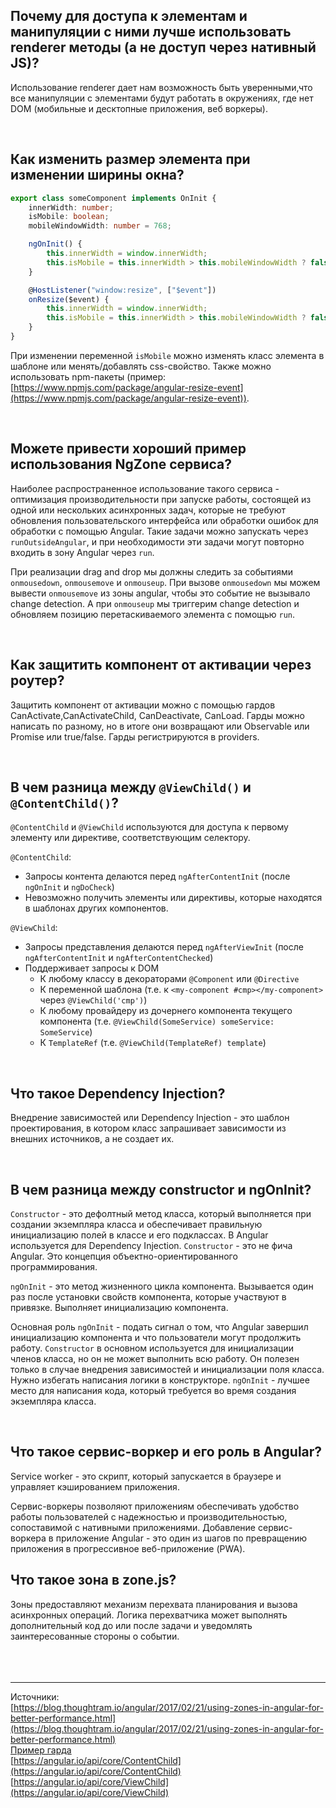 ## <a name="renderer"></a> Почему для доступа к элементам и манипуляции с ними лучше использовать renderer методы (а не доступ через нативный JS)?

Использование renderer дает нам возможность быть уверенными,что все манипуляции с элементами будут работать в окружениях, где нет DOM (мобильные и десктопные приложения, веб воркеры).

<br/>

## <a name="size"></a>Как изменить размер элемента при изменении ширины окна?

```typescript
export class someComponent implements OnInit {
	innerWidth: number;
	isMobile: boolean;
	mobileWindowWidth: number = 768;

	ngOnInit() {
		this.innerWidth = window.innerWidth;
		this.isMobile = this.innerWidth > this.mobileWindowWidth ? false : true;
	}

	@HostListener("window:resize", ["$event"])
	onResize($event) {
		this.innerWidth = window.innerWidth;
		this.isMobile = this.innerWidth > this.mobileWindowWidth ? false : true;
	}
}
```

При изменении переменной `isMobile` можно изменять класс элемента в шаблоне или менять/добавлять css-свойство.
Также можно использовать npm-пакеты (пример: [https://www.npmjs.com/package/angular-resize-event](https://www.npmjs.com/package/angular-resize-event)).

<br/>

## <a name="ngzone-service"></a>Можете привести хороший пример использования NgZone сервиса?

Наиболее распространенное использование такого сервиса - оптимизация производительности при запуске работы, состоящей из одной или нескольких асинхронных задач, которые не требуют обновления пользовательского интерфейса или обработки ошибок для обработки с помощью Angular. Такие задачи можно запускать через `runOutsideAngular`, и при необходимости эти задачи могут повторно входить в зону Angular через `run`.

При реализации drag and drop мы должны следить за событиями `onmousedown`, `onmousemove` и `onmouseup`. При вызове `onmousedown` мы можем вывести `onmousemove` из зоны angular, чтобы это событие не вызывало change detection. А при `onmouseup` мы триггерим change detection и обновляем позицию перетаскиваемого элемента с помощью `run`.

<br/>

## <a name="component-protection"></a>Как защитить компонент от активации через роутер?

Защитить компонент от активации можно с помощью гардов CanActivate,CanActivateChild, CanDeactivate, CanLoad. Гарды можно написать по разному, но в итоге они возвращают или Observable или Promise или true/false. Гарды регистрируются в providers.

<br/>

## <a name="difference"></a>В чем разница между `@ViewChild()` и `@ContentChild()`?

`@ContentChild` и `@ViewChild` используются для доступа к первому элементу или директиве, соответствующим селектору.

`@ContentChild`:

- Запросы контента делаются перед `ngAfterContentInit` (после `ngOnInit` и `ngDoCheck`)
- Невозможно получить элементы или директивы, которые находятся в шаблонах других компонентов.
  <br/>

`@ViewChild`:

- Запросы представления делаются перед `ngAfterViewInit` (после `ngAfterContentInit` и `ngAfterContentChecked`)
- Поддерживает запросы к DOM
  - К любому классу в декораторами `@Component` или `@Directive`
  - К переменной шаблона (т.е. к `<my-component #cmp></my-component>` через `@ViewChild('cmp')`)
  - К любому провайдеру из дочернего компонента текущего компонента (т.е. `@ViewChild(SomeService) someService: SomeService`)
  - К `TemplateRef` (т.е. `@ViewChild(TemplateRef) template`)

<br/>

## <a name="di"></a>Что такое Dependency Injection?

Внедрение зависимостей или Dependency Injection - это шаблон проектирования, в котором класс запрашивает зависимости из внешних источников, а не создает их.

<br/>

## <a name="constr-ngOnInit"></a>В чем разница между constructor и ngOnInit?

`Constructor` - это дефолтный метод класса, который выполняется при создании экземпляра класса и обеспечивает правильную инициализацию полей в классе и его подклассах. В Angular используется для Dependency Injection. `Constructor` - это не фича Angular. Это концепция объектно-ориентированного программирования.

`ngOnInit` - это метод жизненного цикла компонента. Вызывается один раз после установки свойств компонента, которые участвуют в привязке. Выполняет инициализацию компонента.

Основная роль `ngOnInit` - подать сигнал о том, что Angular завершил инициализацию компонента и что пользователи могут продолжить работу. `Constructor` в основном используется для инициализации членов класса, но он не может выполнить всю работу. Он полезен только в случае внедрения зависимостей и инициализации поля класса. Нужно избегать написания логики в конструкторе. `ngOnInit` - лучшее место для написания кода, который требуется во время создания экземпляра класса.

<br/>

## <a name="service-worker"></a>Что такое сервис-воркер и его роль в Angular?

Service worker - это скрипт, который запускается в браузере и управляет кэшированием приложения.

Сервис-воркеры позволяют приложениям обеспечивать удобство работы пользователей с надежностью и производительностью, сопоставимой с нативными приложениями. Добавление сервис-воркера в приложение Angular - это один из шагов по превращению приложения в прогрессивное веб-приложение (PWA).

## <a name="zonejs"></a>Что такое зона в zone.js?

Зоны предоставляют механизм перехвата планирования и вызова асинхронных операций. Логика перехватчика может выполнять дополнительный код до или после задачи и уведомлять заинтересованные стороны о событии.
<br/>
<br/>
<br/>
<br/>

<hr/>

Источники: <br/>
[https://blog.thoughtram.io/angular/2017/02/21/using-zones-in-angular-for-better-performance.html](https://blog.thoughtram.io/angular/2017/02/21/using-zones-in-angular-for-better-performance.html)
<br/>
[Пример гарда](https://github.com/johnpapa/angular-first-look-examples/blob/master/_examples/storyline-tracker/app/core/auth-guard.service.ts)
<br/>
[https://angular.io/api/core/ContentChild](https://angular.io/api/core/ContentChild)
<br/>
[https://angular.io/api/core/ViewChild](https://angular.io/api/core/ViewChild)
